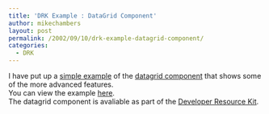 ```yaml
---
title: 'DRK Example : DataGrid Component'
author: mikechambers
layout: post
permalink: /2002/09/10/drk-example-datagrid-component/
categories:
  - DRK
---
```



I have put up a [simple example][1] of the [datagrid component][2] that shows some of the more advanced features.  
You can view the example [here][1].  
The datagrid component is avaliable as part of the [Developer Resource Kit][3].

 [1]: /mesh/drk/dg_1.html
 [2]: http://www.macromedia.com/software/drk/productinfo/volume1/product_overview/flash_components.html#1
 [3]: http://www.macromedia.com/software/drk/